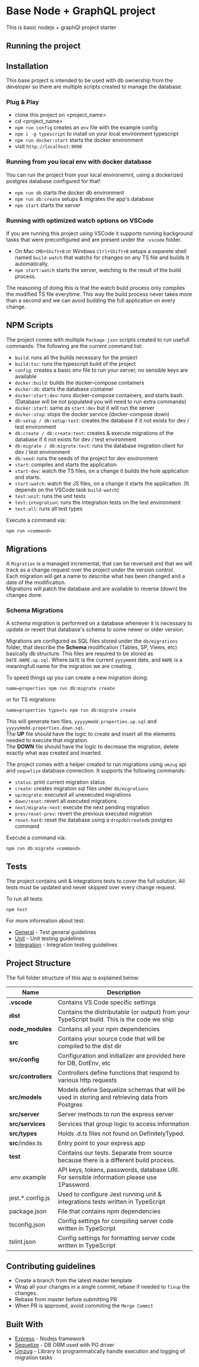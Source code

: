 # Base Node + GraphQL project

This is basic nodejs + graphQl project starter

## Running the project

## Installation

This base project is intended to be used with db ownership from the developer so there are multiple scripts created to manage the database.

### Plug & Play

- clone this project on <project_name>
- cd <project_name>
- `npm run config` creates an `env` file with the example config
- `npm i -g typescript` to install on your local environment typescript
- `npm run docker:start` starts the docker environment
- visit `http://localhost:9090`

### Running from you local env with docker database

You can run the project from your local environemnt, using a dockerized postgres database configured for that!

- `npm run db` starts the docker db environment
- `npm run db:create` setups & migrates the app's database
- `npm start` starts the server

### Running with optimized watch options on VSCode

If you are running this project using VSCode it supports running background tasks that were preconfigured
and are present under the `.vscode` folder.

- On Mac `CMD+Shift+B` or Windows `Ctrl+Shift+B` setups a separete shell named `build-watch`
  that watchs for changes on any TS file and builds it automatically.
- `npm start:watch` starts the server, watching to the result of the build process.

The reasoning of doing this is that the watch build process only compiles the modified TS file everytime.
This way the build process never takes more than a second and we can avoid building the full application on every change.

## NPM Scripts

The project comes with multiple `Package.json` scripts created to run usefull commands.
The following are the current command list:

- `build`: runs all the builds necessary for the project
- `build:tsc`: runs the typescript build of the project
- `config`: creates a basic env file to run your server, no sensible keys are available
- `docker:build`: builds the docker-compose containers
- `docker:db`: starts the database container
- `docker:start:dev`: runs docker-compose containers, and starts bash. (Database will be not populated you will need to run extra commands)
- `docker:start`: same as `start:dev` but it will run the server
- `docker:stop`: stops the docker service (docker-compose down)
- `db:setup / db:setup:test`: creates the database if it not exists for dev / test environment
- `db:create / db:create:test`: creates & execute migrations of the database if it not exists for dev / test environment
- `db:migrate / db:migrate:test`: runs the database migration client for dev / test environment
- `db:seed`: runs the seeds of the project for dev environment
- `start`: compiles and starts the application
- `start-dev`: watch the TS files, on a change it builds the hole application and starts.
- `start:watch`: watch the JS files, on a change it starts the application. (It depends on the VSCode task `build-watch`)
- `test:unit`: runs the unit tests
- `test:integration`: runs the integration tests on the test environment
- `test:all`: runs all test types

Execute a command via:

```shell
npm run <command>
```

## Migrations

A `Migration` is a managed incremental, that can be reversed and that we will track as a change request over the project under the version control.  
Each migration will get a name to describe what has been changed and a date of the modification.  
Migrations will patch the database and are available to reverse (down) the changes done.

### Schema Migrations

A schema migration is performed on a database whenever it is necessary to update or revert that database's schema to some newer or older version.

Migrations are configured as SQL files stored under the `db/migrations` folder, that describe the **Schema** modification (Tables, SP, Views, etc) basically db structure.
This files are required to be stored as `DATE.NAME.up.sql`. Where `DATE` is the current `yyyymmdd` date, and `NAME` is a meaningfull name for the migration we are creating.

To speed things up you can create a new migration doing:

```
name=properties npm run db:migrate create
```

or for TS migrations:

```
name=properties type=ts npm run db:migrate create
```

This will generate two files, `yyyyymmdd.properties.up.sql` and `yyyyymmdd.properties.down.sql`.  
The **UP** file should have the logic to create and insert all the elements needed to execute that migration.  
The **DOWN** file should have the logic to decrease the migration, delete exactly what was created and inserted.

The project comes with a helper created to run migrations using `umzug` api and `sequelize` database connection. It supports the following commands:

- `status`: print current migration status
- `create`: creates migration sql files under `db/migrations`
- `up/migrate`: executed all unexecuted migrations
- `down/reset`: revert all executed migrations
- `next/migrate-next`: execute the next pending migration
- `prev/reset-prev`: revert the previous executed migration
- `reset-hard`: reset the database using a `dropdb`/`createdb` postgres command

Execute a command via:

```shell
npm run db:migrate <command>
```

## Tests

The project contains unit & integrations tests to cover the full solution. All tests must be updated and never skipped over every change request.

To run all tests:

```
npm test
```

For more information about test:

- [General](tests/README.md) - Test general guidelines
- [Unit](tests/unit/README.md) - Unit testing guidelines
- [Integration](tests/integration/README.md) - Integration testing guidelines

## Project Structure

The full folder structure of this app is explained below:

| Name                | Description                                                                                    |
| ------------------- | ---------------------------------------------------------------------------------------------- |
| **.vscode**         | Contains VS Code specific settings                                                             |
| **dist**            | Contains the distributable (or output) from your TypeScript build. This is the code we ship    |
| **node_modules**    | Contains all your npm dependencies                                                             |
| **src**             | Contains your source code that will be compiled to the dist dir                                |
| **src/config**      | Configuration and initializer are provided here for DB, DotEnv, etc                            |
| **src/controllers** | Controllers define functions that respond to various http requests                             |
| **src/models**      | Models define Sequelize schemas that will be used in storing and retrieving data from Postgres |
| **src/server**      | Server methods to run the express server                                                       |
| **src/services**    | Services that group logic to access information                                                |
| **src/types**       | Holds .d.ts files not found on DefinitelyTyped.                                                |
| **src**/index.ts    | Entry point to your express app                                                                |
| **test**            | Contains our tests. Separate from source because there is a different build process.           |
| .env.example        | API keys, tokens, passwords, database URI. For sensible information please use 1Password.      |
| jest.\*.config.js   | Used to configure Jest running unit & integrations tests written in TypeScript                 |
| package.json        | File that contains npm dependencies                                                            |
| tsconfig.json       | Config settings for compiling server code written in TypeScript                                |
| tslint.json         | Config settings for formatting server code written in TypeScript                               |

## Contributing guidelines

- Create a branch from the latest master template
- Wrap all your changes in a single commit, rebase if needed to `fixup` the changes.
- Rebase from master before submitting PR
- When PR is approved, avoid commiting the `Merge Commit`

## Built With

- [Express](https://expressjs.com) - Nodejs framework
- [Sequelize](https://sequelize.org/) - DB ORM used with PG driver
- [Umzug](https://github.com/sequelize/umzug) - Library to programmatically handle execution and logging of migration tasks
